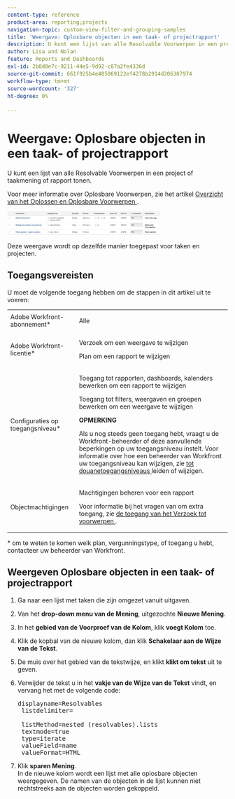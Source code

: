 ```yaml
---
content-type: reference
product-area: reporting;projects
navigation-topic: custom-view-filter-and-grouping-samples
title: 'Weergave: Oplosbare objecten in een taak- of projectrapport'
description: U kunt een lijst van alle Resolvable Voorwerpen in een project of taakmening of rapport tonen.
author: Lisa and Nolan
feature: Reports and Dashboards
exl-id: 2b0d8e7c-9211-44e5-9d92-c87a2fe4336d
source-git-commit: 661f925b4e485069122ef4278b2914d206387974
workflow-type: tm+mt
source-wordcount: '327'
ht-degree: 0%

---
```


# Weergave: Oplosbare objecten in een taak- of projectrapport

U kunt een lijst van alle Resolvable Voorwerpen in een project of taakmening of rapport tonen.

Voor meer informatie over Oplosbare Voorwerpen, zie het artikel [ Overzicht van het Oplossen en Oplosbare Voorwerpen ](../../../manage-work/issues/convert-issues/resolving-and-resolvable-objects.md).

![ list_of_resolvables_in_report.png ](assets/list-of-resolvables-in-report-350x54.png)

Deze weergave wordt op dezelfde manier toegepast voor taken en projecten.

## Toegangsvereisten

U moet de volgende toegang hebben om de stappen in dit artikel uit te voeren:

<table style="table-layout:auto"> 
 <col> 
 <col> 
 <tbody> 
  <tr> 
   <td role="rowheader">Adobe Workfront-abonnement*</td> 
   <td> <p>Alle</p> </td> 
  </tr> 
  <tr> 
   <td role="rowheader">Adobe Workfront-licentie*</td> 
   <td> <p>Verzoek om een weergave te wijzigen </p>
   <p>Plan om een rapport te wijzigen</p> </td> 
  </tr> 
  <tr> 
   <td role="rowheader">Configuraties op toegangsniveau*</td> 
   <td> <p>Toegang tot rapporten, dashboards, kalenders bewerken om een rapport te wijzigen</p> <p>Toegang tot filters, weergaven en groepen bewerken om een weergave te wijzigen</p> <p><b>OPMERKING</b>

Als u nog steeds geen toegang hebt, vraagt u de Workfront-beheerder of deze aanvullende beperkingen op uw toegangsniveau instelt. Voor informatie over hoe een beheerder van Workfront uw toegangsniveau kan wijzigen, zie <a href="../../../administration-and-setup/add-users/configure-and-grant-access/create-modify-access-levels.md" class="MCXref xref"> tot douanetoegangsniveaus </a> leiden of wijzigen.</p> </td>
</tr>  
  <tr> 
   <td role="rowheader">Objectmachtigingen</td> 
   <td> <p>Machtigingen beheren voor een rapport</p> <p>Voor informatie bij het vragen van om extra toegang, zie <a href="../../../workfront-basics/grant-and-request-access-to-objects/request-access.md" class="MCXref xref"> de toegang van het Verzoek tot voorwerpen </a>.</p> </td> 
  </tr> 
 </tbody> 
</table>

&#42; om te weten te komen welk plan, vergunningstype, of toegang u hebt, contacteer uw beheerder van Workfront.

## Weergeven Oplosbare objecten in een taak- of projectrapport

1. Ga naar een lijst met taken die zijn omgezet vanuit uitgaven.
1. Van het **drop-down menu van de Mening**, uitgezochte **Nieuwe Mening**.

1. In het **gebied van de Voorproef van de Kolom**, klik **voegt Kolom** toe.

1. Klik de kopbal van de nieuwe kolom, dan klik **Schakelaar aan de Wijze van de Tekst**.
1. De muis over het gebied van de tekstwijze, en klikt **klikt om tekst** uit te geven.
1. Verwijder de tekst u in het **vakje van de Wijze van de Tekst** vindt, en vervang het met de volgende code:
   <pre>displayname=Resolvables <br> listdelimiter= <br><br> listMethod=nested (resolvables).lists <br> textmode=true <br> type=iterate <br> valueField=name <br> valueFormat=HTML<br></pre>

1. Klik **sparen Mening**.\
   In de nieuwe kolom wordt een lijst met alle oplosbare objecten weergegeven. De namen van de objecten in de lijst kunnen niet rechtstreeks aan de objecten worden gekoppeld.
